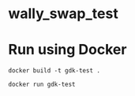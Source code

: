 # wally_swap_test

# Run using Docker

```
docker build -t gdk-test .
```

```
docker run gdk-test
```
